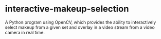 # interactive-makeup-selection
A Python program using OpenCV, which provides the ability to interactively select makeup from a given set and overlay in a video stream from a video camera in real time.
